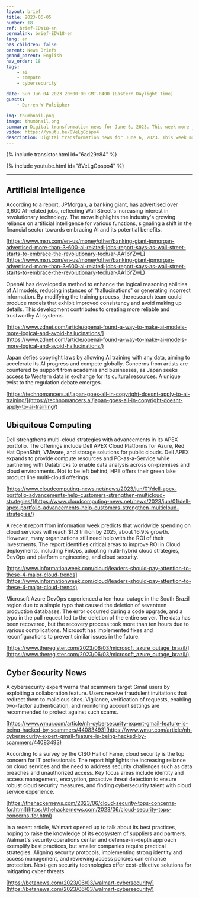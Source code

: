```yaml
---
layout: brief
title: 2023-06-05
number: 18
ref: brief-EDW18-en
permalink: brief-EDW18-en
lang: en
has_children: false
parent: News Briefs
grand_parent: English
nav_order: 18
tags:
    - ai
    - compute
    - cybersecurity

date: Sun Jun 04 2023 20:00:00 GMT-0400 (Eastern Daylight Time)
guests:
    - Darren W Pulsipher

img: thumbnail.png
image: thumbnail.png
summary: Digital transformation news for June 6, 2023. This week more jobs in AI, major cyber security breaches, and cloud technology best practices.
video: https://youtu.be/8VeLgGpspo4
description: Digital transformation news for June 6, 2023. This week more jobs in AI, major cyber security breaches, and cloud technology best practices.
---
```



{% include transistor.html id="6ad29c84" %}



{% include youtube.html id="8VeLgGpspo4" %}


---

## Artificial Intelligence

According to a report, JPMorgan, a banking giant, has advertised over 3,600 AI-related jobs, reflecting Wall Street's increasing interest in revolutionary technology. The move highlights the industry's growing reliance on artificial intelligence for various functions, signaling a shift in the financial sector towards embracing AI and its potential benefits.

[https://www.msn.com/en-us/money/other/banking-giant-jpmorgan-advertised-more-than-3-600-ai-related-jobs-report-says-as-wall-street-starts-to-embrace-the-revolutionary-tech/ar-AA1bYZwL](https://www.msn.com/en-us/money/other/banking-giant-jpmorgan-advertised-more-than-3-600-ai-related-jobs-report-says-as-wall-street-starts-to-embrace-the-revolutionary-tech/ar-AA1bYZwL)

OpenAI has developed a method to enhance the logical reasoning abilities of AI models, reducing instances of "hallucinations" or generating incorrect information. By modifying the training process, the research team could produce models that exhibit improved consistency and avoid making up details. This development contributes to creating more reliable and trustworthy AI systems.

[https://www.zdnet.com/article/openai-found-a-way-to-make-ai-models-more-logical-and-avoid-hallucinations/](https://www.zdnet.com/article/openai-found-a-way-to-make-ai-models-more-logical-and-avoid-hallucinations/)

Japan defies copyright laws by allowing AI training with any data, aiming to accelerate its AI progress and compete globally. Concerns from artists are countered by support from academia and businesses, as Japan seeks access to Western data in exchange for its cultural resources. A unique twist to the regulation debate emerges.

[https://technomancers.ai/japan-goes-all-in-copyright-doesnt-apply-to-ai-training/](https://technomancers.ai/japan-goes-all-in-copyright-doesnt-apply-to-ai-training/)

## Ubiquitous Computing

Dell strengthens multi-cloud strategies with advancements in its APEX portfolio. The offerings include Dell APEX Cloud Platforms for Azure, Red Hat OpenShift, VMware, and storage solutions for public clouds. Dell APEX expands to provide compute resources and PC-as-a-Service while partnering with Databricks to enable data analysis across on-premises and cloud environments. Not to be left behind, HPE offers their green lake product line multi-cloud offerings.

[https://www.cloudcomputing-news.net/news/2023/jun/01/dell-apex-portfolio-advancements-help-customers-strengthen-multicloud-strategies/](https://www.cloudcomputing-news.net/news/2023/jun/01/dell-apex-portfolio-advancements-help-customers-strengthen-multicloud-strategies/)

A recent report from information week predicts that worldwide spending on cloud services will reach $1.3 trillion by 2025, about 16.9% growth. However, many organizations still need help with the ROI of their investments. The report identifies critical areas to improve ROI in Cloud deployments, including FinOps, adopting multi-hybrid cloud strategies, DevOps and platform engineering, and cloud security. 

[https://www.informationweek.com/cloud/leaders-should-pay-attention-to-these-4-major-cloud-trends](https://www.informationweek.com/cloud/leaders-should-pay-attention-to-these-4-major-cloud-trends)

Microsoft Azure DevOps experienced a ten-hour outage in the South Brazil region due to a simple typo that caused the deletion of seventeen production databases. The error occurred during a code upgrade, and a typo in the pull request led to the deletion of the entire server. The data has been recovered, but the recovery process took more than ten hours due to various complications. Microsoft has implemented fixes and reconfigurations to prevent similar issues in the future.

[https://www.theregister.com/2023/06/03/microsoft_azure_outage_brazil/](https://www.theregister.com/2023/06/03/microsoft_azure_outage_brazil/)

## Cyber Security News

A cybersecurity expert warns that scammers target Gmail users by exploiting a collaboration feature. Users receive fraudulent invitations that redirect them to malicious sites. Vigilance, verification of requests, enabling two-factor authentication, and monitoring account settings are recommended to protect against such scams.

[https://www.wmur.com/article/nh-cybersecurity-expert-gmail-feature-is-being-hacked-by-scammers/44083493](https://www.wmur.com/article/nh-cybersecurity-expert-gmail-feature-is-being-hacked-by-scammers/44083493)

According to a survey by the CISO Hall of Fame, cloud security is the top concern for IT professionals. The report highlights the increasing reliance on cloud services and the need to address security challenges such as data breaches and unauthorized access. Key focus areas include identity and access management, encryption, proactive threat detection to ensure robust cloud security measures, and finding cybersecurity talent with cloud service experience.

[https://thehackernews.com/2023/06/cloud-security-tops-concerns-for.html](https://thehackernews.com/2023/06/cloud-security-tops-concerns-for.html)

In a recent article, Walmart opened up to talk about its best practices, hoping to raise the knowledge of its ecosystem of suppliers and partners. Walmart's security operations center and defense-in-depth approach exemplify best practices, but smaller companies require practical strategies. Aligning security protocols, implementing strong identity and access management, and reviewing access policies can enhance protection. Next-gen security technologies offer cost-effective solutions for mitigating cyber threats.

[https://betanews.com/2023/06/03/walmart-cybersecurity/](https://betanews.com/2023/06/03/walmart-cybersecurity/)


